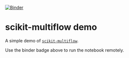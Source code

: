 [![Binder](https://mybinder.org/badge_logo.svg)](https://mybinder.org/v2/gh/jacobmontiel/skmultiflow-demo/master)

# scikit-multiflow demo

A simple demo of [`scikit-multiflow`](https://scikit-multiflow.github.io/).

Use the binder badge above to run the notebook remotely.
